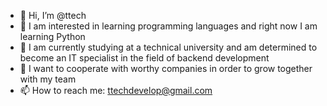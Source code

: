 - 👋 Hi, I’m @ttech
- 👀 I am interested in learning programming languages and right now I am learning Python
- 🌱 I am currently studying at a technical university and am determined to become an IT specialist in the field of backend development
- 💞️ I want to cooperate with worthy companies in order to grow together with my team
- 📫 How to reach me: ttechdevelop@gmail.com

<!---
ttech/ttech is a ✨ special ✨ repository because its `README.md` (this file) appears on your GitHub profile.
You can click the Preview link to take a look at your changes.
--->
